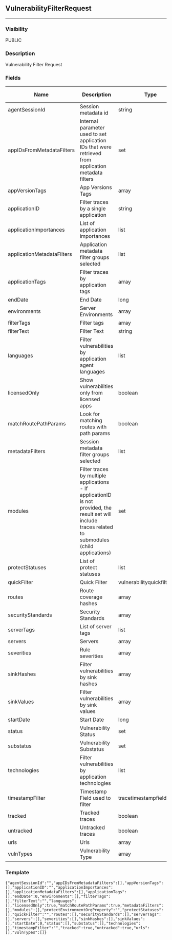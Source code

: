 ## VulnerabilityFilterRequest
---
### Visibility
PUBLIC
### Description
Vulnerability Filter Request
### Fields
| Name | Description | Type | Allowed Values | Required |
| ---- | ----------- | ---- | -------------- | -------- |
| agentSessionId | Session metadata id | string |  | false |
| appIDsFromMetadataFilters | Internal parameter used to set application IDs that were retrieved from application metadata filters | set |  | false |
| appVersionTags | App Versions Tags | array |  | false |
| applicationID | Filter traces by a single application | string |  | false |
| applicationImportances | List of application importances | list |  | false |
| applicationMetadataFilters | Application metadata filter groups selected | list |  | false |
| applicationTags | Filter traces by application tags | array |  | false |
| endDate | End Date | long |  | false |
| environments | Server Environments | array |  | false |
| filterTags | Filter tags | array |  | false |
| filterText | Filter Text | string |  | false |
| languages | Filter vulnerabilities by application agent languages | list |  | false |
| licensedOnly | Show vulnerabilities only from licensed apps | boolean |  | false |
| matchRoutePathParams | Look for matching routes with path params | boolean |  | false |
| metadataFilters | Session metadata filter groups selected | list |  | false |
| modules | Filter traces by multiple applications - If applicationID is not provided, the result set will include traces related to submodules (child applications) | set |  | false |
| protectStatuses | List of protect statuses | list |  | false |
| quickFilter | Quick Filter | vulnerabilityquickfiltertype |  | false |
| routes | Route coverage hashes | array |  | false |
| securityStandards | Security Standards | array |  | false |
| serverTags | List of server tags | list |  | false |
| servers | Servers | array |  | false |
| severities | Rule severities | array |  | false |
| sinkHashes | Filter vulnerabilities by sink hashes | array |  | false |
| sinkValues | Filter vulnerabilities by sink values | array |  | false |
| startDate | Start Date | long |  | false |
| status | Vulnerability Status | set |  | false |
| substatus | Vulnerability Substatus | set |  | false |
| technologies | Filter vulnerabilities by application technologies | list |  | false |
| timestampFilter | Timestamp Field used to filter | tracetimestampfield |  | false |
| tracked | Tracked traces | boolean |  | false |
| untracked | Untracked traces | boolean |  | false |
| urls | Urls | array |  | false |
| vulnTypes | Vulnerability Type | array |  | false |
### Template
```
{"agentSessionId":"","appIDsFromMetadataFilters":[],"appVersionTags":[],"applicationID":"","applicationImportances":[],"applicationMetadataFilters":[],"applicationTags":[],"endDate":0,"environments":[],"filterTags":[],"filterText":"","languages":[],"licensedOnly":true,"matchRoutePathParams":true,"metadataFilters":[],"modules":[],"protectEnvironmentOrgProperty":"","protectStatuses":[],"quickFilter":"","routes":[],"securityStandards":[],"serverTags":[],"servers":[],"severities":[],"sinkHashes":[],"sinkValues":[],"startDate":0,"status":[],"substatus":[],"technologies":[],"timestampFilter":"","tracked":true,"untracked":true,"urls":[],"vulnTypes":[]}
```
